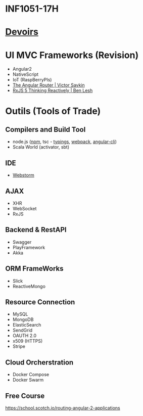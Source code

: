 # INF1051-17H

# [Devoirs](DEVOIRS.md) 

# UI MVC Frameworks (Revision)
- Angular2
- NativeScript
- IoT (RaspBerryPIs)
- [The Angular Router | Victor Savkin](https://www.youtube.com/watch?v=QLns6s02O48)
- [RxJS 5 Thinking Reactively | Ben Lesh](https://www.youtube.com/watch?v=3LKMwkuK0ZE)


# Outils (Tools of Trade)
## Compilers and Build Tool
- node.js ([npm](https://developers.slashdot.org/story/17/01/14/0222245/nodejss-npm-is-now-the-largest-package-registry-in-the-world), tsc - [typings](https://blog.mariusschulz.com/2014/05/19/using-typescripts-type-definition-files-to-get-tooling-support-for-plain-javascript), [webpack](https://webpack.github.io), [angular-cli](https://cli.angular.io/))
- Scala World (activator, sbt)  
## IDE  
* [Webstorm](https://www.jetbrains.com/webstorm/)

## AJAX 
- XHR
- WebSocket
- RxJS

## Backend & RestAPI
- Swagger
- PlayFramework
- Akka

## ORM FrameWorks
- Slick
- ReactiveMongo

## Resource Connection
- MySQL
- MongoDB
- ElasticSearch
- SendGrid
- OAUTH 2.0
- x509 (HTTPS)
- Stripe

## Cloud Orcherstration
- Docker Compose
- Docker Swarm

## Free Course

https://school.scotch.io/routing-angular-2-applications
